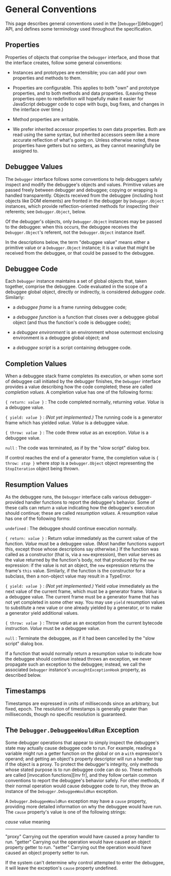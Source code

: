 # General Conventions

This page describes general conventions used in the [`Debugger`][debugger] API,
and defines some terminology used throughout the specification.


## Properties

Properties of objects that comprise the `Debugger` interface, and those
that the interface creates, follow some general conventions:

- Instances and prototypes are extensible; you can add your own properties
  and methods to them.

- Properties are configurable. This applies to both "own" and prototype
  properties, and to both methods and data properties. (Leaving these
  properties open to redefinition will hopefully make it easier for
  JavaScript debugger code to cope with bugs, bug fixes, and changes in the
  interface over time.)

- Method properties are writable.

- We prefer inherited accessor properties to own data properties. Both are
  read using the same syntax, but inherited accessors seem like a more
  accurate reflection of what's going on. Unless otherwise noted, these
  properties have getters but no setters, as they cannot meaningfully be
  assigned to.


## Debuggee Values

The `Debugger` interface follows some conventions to help debuggers safely
inspect and modify the debuggee's objects and values. Primitive values are
passed freely between debugger and debuggee; copying or wrapping is handled
transparently. Objects received from the debuggee (including host objects
like DOM elements) are fronted in the debugger by `Debugger.Object`
instances, which provide reflection-oriented methods for inspecting their
referents; see `Debugger.Object`, below.

Of the debugger's objects, only `Debugger.Object` instances may be passed
to the debuggee: when this occurs, the debuggee receives the
`Debugger.Object`'s referent, not the `Debugger.Object` instance itself.

In the descriptions below, the term "debuggee value" means either a
primitive value or a `Debugger.Object` instance; it is a value that might
be received from the debuggee, or that could be passed to the debuggee.


## Debuggee Code

Each `Debugger` instance maintains a set of global objects that, taken
together, comprise the debuggee. Code evaluated in the scope of a debuggee
global object, directly or indirectly, is considered *debuggee code*.
Similarly:

- a *debuggee frame* is a frame running debuggee code;

- a *debuggee function* is a function that closes over a debuggee
  global object (and thus the function's code is debuggee code);

- a *debuggee environment* is an environment whose outermost
  enclosing environment is a debuggee global object; and

- a *debuggee script* is a script containing debuggee code.


## Completion Values

When a debuggee stack frame completes its execution, or when some sort
of debuggee call initiated by the debugger finishes, the `Debugger`
interface provides a value describing how the code completed; these are
called *completion values*. A completion value has one of the
following forms:

<code>{ return: <i>value</i> }</code>
:   The code completed normally, returning <i>value</i>. <i>Value</i> is a
    debuggee value.

<code>{ yield: <i>value</i> }</code>
:   <i>(Not yet implemented.)</i> The running code is a generator frame
    which has yielded <i>value</i>. <i>Value</i> is a debuggee value.

<code>{ throw: <i>value</i> }</code>
:   The code threw <i>value</i> as an exception. <i>Value</i> is a debuggee
    value.

`null`
:   The code was terminated, as if by the "slow script" dialog box.

If control reaches the end of a generator frame, the completion value is
<code>{ throw: <i>stop</i> }</code> where <i>stop</i> is a
`Debugger.Object` object representing the `StopIteration` object being
thrown.


## Resumption Values

As the debuggee runs, the `Debugger` interface calls various
debugger-provided handler functions to report the debuggee's behavior.
Some of these calls can return a value indicating how the debuggee's
execution should continue; these are called *resumption values*. A
resumption value has one of the following forms:

`undefined`
:   The debuggee should continue execution normally.

<code>{ return: <i>value</i> }</code>
:   Return <i>value</i> immediately as the current value of the function.
    <i>Value</i> must be a debuggee value. (Most handler functions support
    this, except those whose descriptions say otherwise.) If the function
    was called as a constructor (that is, via a `new` expression), then
    <i>value</i> serves as the value returned by the function's body, not
    that produced by the `new` expression: if the value is not an object,
    the `new` expression returns the frame's `this` value. Similarly, if
    the function is the constructor for a subclass, then a non-object
    value may result in a TypeError.

<code>{ yield: <i>value</i> }</code>
:   <i>(Not yet implemented.)</i> Yield <i>value</i> immediately as the
    next value of the current frame, which must be a generator frame.
    <i>Value</i> is a debuggee value. The current frame must be a generator
    frame that has not yet completed in some other way. You may use `yield`
    resumption values to substitute a new value or one already yielded by a
    generator, or to make a generator yield additional values.

<code>{ throw: <i>value</i> }</code>
:   Throw <i>value</i> as an exception from the current bytecode
    instruction. <i>Value</i> must be a debuggee value.

`null`
:   Terminate the debuggee, as if it had been cancelled by the "slow script"
    dialog box.

If a function that would normally return a resumption value to indicate
how the debuggee should continue instead throws an exception, we never
propagate such an exception to the debuggee; instead, we call the
associated `Debugger` instance's `uncaughtExceptionHook` property, as
described below.


## Timestamps

Timestamps are expressed in units of milliseconds since an arbitrary,
but fixed, epoch.  The resolution of timestamps is generally greater
than milliseconds, though no specific resolution is guaranteed.


## The `Debugger.DebuggeeWouldRun` Exception

Some debugger operations that appear to simply inspect the debuggee's state
may actually cause debuggee code to run. For example, reading a variable
might run a getter function on the global or on a `with` expression's
operand; and getting an object's property descriptor will run a handler
trap if the object is a proxy. To protect the debugger's integrity, only
methods whose stated purpose is to run debuggee code can do so. These
methods are called [invocation functions][inv fr], and they follow certain
common conventions to report the debuggee's behavior safely. For other
methods, if their normal operation would cause debuggee code to run, they
throw an instance of the `Debugger.DebuggeeWouldRun` exception.

A `Debugger.DebuggeeWouldRun` exception may have a `cause` property,
providing more detailed information on why the debuggee would have run. The
`cause` property's value is one of the following strings:

  <i>cause</i> value   meaning
  -------------------- --------------------------------------------------------------------------------
  "proxy"              Carrying out the operation would have caused a proxy handler to run.
  "getter"             Carrying out the operation would have caused an object property getter to run.
  "setter"             Carrying out the operation would have caused an object property setter to run.

If the system can't determine why control attempted to enter the debuggee,
it will leave the exception's `cause` property undefined.
